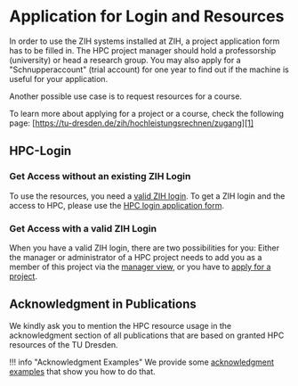 # Application for Login and Resources

In order to use the ZIH systems installed at ZIH, a project application form has to be filled in.
The HPC project manager should hold a professorship (university) or head a research group. You may
also apply for a "Schnupperaccount" (trial account) for one year to find out if the machine is
useful for your application.

Another possible use case is to request resources for a course.

To learn more about applying for a project or a course, check the following page:
[https://tu-dresden.de/zih/hochleistungsrechnen/zugang][1]

## HPC-Login

### Get Access without an existing ZIH Login

To use the resources, you need a [valid ZIH login][2]. To get a ZIH login and the access to HPC,
please use the [HPC login application form][3].

### Get Access with a valid ZIH Login

When you have a valid ZIH login, there are two possibilities for you: Either the manager or
administrator of a HPC project needs to add you as a member of this project via the
[manager view](project_management.md#manage-project-members-dis-enable), or you have to
[apply for a project](project_request_form.md).

## Acknowledgment in Publications

We kindly ask you to mention the HPC resource usage in the acknowledgment section of all
publications that are based on granted HPC resources of the TU Dresden.

!!! info "Acknowledgment Examples"
    We provide some [acknowledgment examples](acknowledgement.md) that show you how to do that.

[1]: https://tu-dresden.de/zih/hochleistungsrechnen/zugang
[2]: https://selfservice.zih.tu-dresden.de/index.php/hpclogin/noLogin
[3]: https://selfservice.zih.tu-dresden.de/l/index.php/hpclogin
